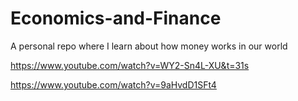 # Economics-and-Finance
A personal repo where I learn about how money works in our world



https://www.youtube.com/watch?v=WY2-Sn4L-XU&t=31s

https://www.youtube.com/watch?v=9aHvdD1SFt4
